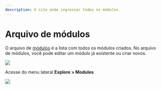 ```yaml
---
description: O site onde ingressar todos os módulos.
---
```


# Arquivo de módulos

O arquivo de [módulos](./) é a lista com todos os módulos criados. No arquivo de módulos, você pode editar um módulo já existente ou criar novos.

![](../.gitbook/assets/image%20%2870%29.png)

Acesse do menu lateral **Explore > Modules**

![](../.gitbook/assets/image%20%2836%29.png)
